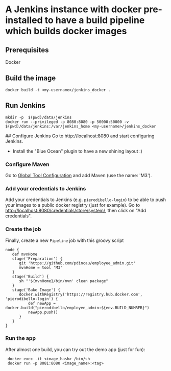 # A Jenkins instance with docker pre-installed to have a build pipeline which builds docker images

## Prerequisites
Docker

## Build the image
```
docker build -t <my-username>/jenkins_docker .
```

## Run Jenkins
```
mkdir -p  $(pwd)/data/jenkins
docker run --privileged -p 8080:8080 -p 50000:50000 -v $(pwd)/data/jenkins:/var/jenkins_home <my-username>/jenkins_docker
```

## Configure Jenkins
Go to http://localhost:8080 and start configuring Jenkins.

* Install the "Blue Ocean" plugin to have a new shining layout :)

### Configure Maven
Go to [Global Tool Configuration](http://localhost:8080/configureTools/) and add Maven (use the name: 'M3').

### Add your credentials to Jenkins
Add your credentials to Jenkins (e.g. `pierodibello-login`) to be able to push your images to a public docker registry (just for example).
Go to [http://localhost:8080/credentials/store/system/](http://localhost:8080/credentials/store/system/), then click on "Add credentials".

### Create the job
Finally, create a new `Pipeline` job with this groovy script

```
node {
   def mvnHome
   stage('Preparation') {
      git 'https://github.com/pdincau/employee_admin.git'
      mvnHome = tool 'M3'
   }
   stage('Build') {
      sh "'${mvnHome}/bin/mvn' clean package"
   }
   stage('Bake Image') {
      docker.withRegistry('https://registry.hub.docker.com', 'pierodibello-login') {
          def newApp = docker.build("pierodibello/employee_admin:${env.BUILD_NUMBER}")
          newApp.push()
      }
   }
}
```

### Run the app
After almost one build, you can try out the demo app (just for fun):

```
 docker exec -it <image_hash> /bin/sh
 docker run -p 8081:8080 <image_name>:<tag>
```

